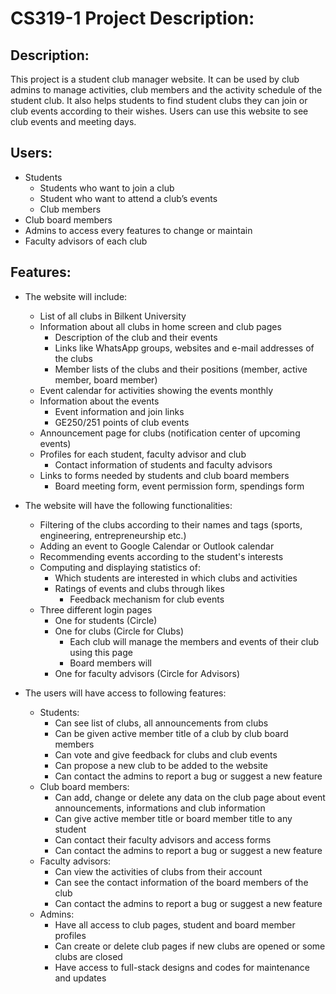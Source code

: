 # CS319-1 Project Description:

## Description: 
This project is a student club manager website. It can be used by club admins to manage activities, club members and the activity schedule of the student club. It also helps students to find student clubs they can join or club events according to their wishes. Users can use this website to see club events and meeting days.

## Users:
- Students
  - Students who want to join a club
  - Student who want to attend a club’s events
  - Club members
- Club board members
- Admins to access every features to change or maintain
- Faculty advisors of each club

## Features:
- The website will include:
  - List of all clubs in Bilkent University
  - Information about all clubs in home screen and club pages
    - Description of the club and their events
    - Links like WhatsApp groups, websites and e-mail addresses of the clubs
    - Member lists of the clubs and their positions (member, active member, board member)
  - Event calendar for activities showing the events monthly
  - Information about the events
    - Event information and join links
    - GE250/251 points of club events
  - Announcement page for clubs (notification center of upcoming events)
  - Profiles for each student, faculty advisor and club
    - Contact information of students and faculty advisors
  - Links to forms needed by students and club board members 
    - Board meeting form, event permission form, spendings form

- The website will have the following functionalities:
  - Filtering of the clubs according to their names and tags (sports, engineering, entrepreneurship etc.)
  - Adding an event to Google Calendar or Outlook calendar
  - Recommending events according to the student's interests
  - Computing and displaying statistics of:
    - Which students are interested in which clubs and activities
    - Ratings of events and clubs through likes
      - Feedback mechanism for club events
  - Three different login pages
    - One for students (Circle)
    - One for clubs (Circle for Clubs)
      - Each club will manage the members and events of their club using this page
      - Board members will 
    - One for faculty advisors (Circle for Advisors)
  
- The users will have access to following features:
  - Students:
    - Can see list of clubs, all announcements from clubs 
    - Can be given active member title of a club by club board members
    - Can vote and give feedback for clubs and club events
    - Can propose a new club to be added to the website
    - Can contact the admins to report a bug or suggest a new feature
  - Club board members:
    - Can add, change or delete any data on the club page about event announcements, informations and club information
    - Can give active member title or board member title to any student
    - Can contact their faculty advisors and access forms
    - Can contact the admins to report a bug or suggest a new feature
  - Faculty advisors:
    - Can view the activities of clubs from their account
    - Can see the contact information of the board members of the club
    - Can contact the admins to report a bug or suggest a new feature
  - Admins:
    - Have all access to club pages, student and board member profiles
    - Can create or delete club pages if new clubs are opened or some clubs are closed
    - Have access to full-stack designs and codes for maintenance and updates
